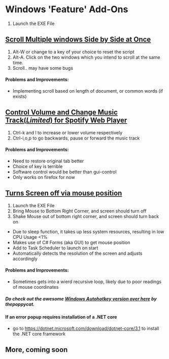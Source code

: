# Windows 'Feature' Add-Ons
1. Launch the EXE File

## [Scroll Multiple windows Side by Side at Once](https://github.com/Kennethkcpdhs/functiona1-windows/tree/master/multi-scroll)
1. Alt-W or change to a key of your choice to reset the script
2. Alt-A. Click on the two windows which you intend to scroll at the same time.
3. Scroll.. may have some bugs

#### Problems and Improvements:
- Implementing scroll based on length of document, or common words (if exists)

## [Control Volume and Change Music Track(*Limited*) for Spotify Web Player](https://github.com/Kennethkcpdhs/functiona1-windows/tree/master/mediacontrol)
1. Ctrl-k and l to increase or lower volume respectively
2. Ctrl-i,o,p to go backwards, pause or forward the music track

#### Problems and Improvements:
- Need to restore original tab better
- Choice of key is terrible
- Software control would be better than gui-control
- Only works on firefox for now

## [Turns Screen off via mouse position](https://github.com/Kennethkcpdhs/functiona1-windows/tree/master/screenoff_mouse_pos)
1. Launch the EXE File
2. Bring Mouse to Bottom Right Corner, and screen should turn off
3. Shake Mouse out of bottom right corner, and screen should turn back on

- Due to sleep function, it takes up less system resources, resulting in low CPU Usage <1%
- Makes use of C# Forms (aka GUI) to get mouse position
- Add to Task Scheduler to launch on start
- Automatically detects the resolution of the screen and adjusts accordingly

#### Problems and Improvements:
- Sometimes gets into a wierd recursive loop, likely due to poor readings of mouse coordinates

##### Do check out the awesome [Windows Autohotkey version over here](https://github.com/thepoppycat/WindowsApps) by thepoppycat.

#### If an error popup requires installation of a .NET core 
- go to https://dotnet.microsoft.com/download/dotnet-core/3.1 to install the .NET core framework


## More, coming soon
